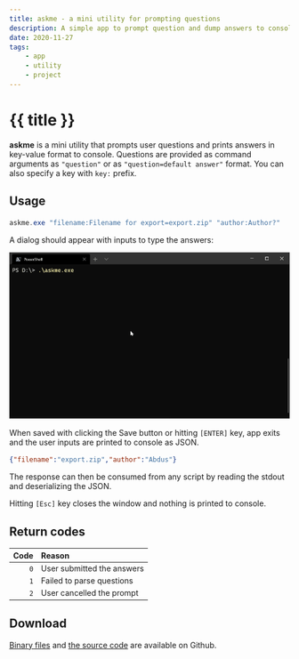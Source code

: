 ```yaml
---
title: askme - a mini utility for prompting questions
description: A simple app to prompt question and dump answers to console as JSON
date: 2020-11-27
tags:
    - app
    - utility
    - project
---
```


# {{ title }}

**askme** is a mini utility that prompts user questions and prints answers in key-value format to console.
Questions are provided as command arguments as `"question"` or as `"question=default answer"` format. You can also specify a key with `key:` prefix.

## Usage

```powershell
askme.exe "filename:Filename for export=export.zip" "author:Author?"
```

A dialog should appear with inputs to type the answers:

![askme dialog](./askme.gif)

When saved with clicking the Save button or hitting `[ENTER]` key, app exits and the user inputs are printed to console as JSON.

```json
{"filename":"export.zip","author":"Abdus"}
```

The response can then be consumed from any script by reading the stdout and deserializing the JSON.

Hitting `[Esc]` key closes the window and nothing is printed to console.

## Return codes

| Code | Reason |
|-----:|:-------|
|`0`| User submitted the answers|
|`1`| Failed to parse questions|
|`2`| User cancelled the prompt|


## Download

[Binary files][releases] and [the source code][source] are available on Github.

[releases]: https://github.com/abdusco/askme/releases
[source]: https://github.com/abdusco/askme